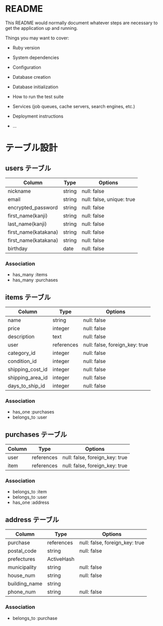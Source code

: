 # README

This README would normally document whatever steps are necessary to get the
application up and running.

Things you may want to cover:

* Ruby version

* System dependencies

* Configuration

* Database creation

* Database initialization

* How to run the test suite

* Services (job queues, cache servers, search engines, etc.)

* Deployment instructions

* ...

# テーブル設計

## users テーブル

| Column               | Type   | Options                   |
| -------------------- | ------ | ------------------------- |
| nickname             | string | null: false               |
| email                | string | null: false, unique: true |
| encrypted_password   | string | null: false               |
| first_name(kanji)    | string | null: false               |
| last_name(kanji)     | string | null: false               |
| first_name(katakana) | string | null: false               |
| first_name(katakana) | string | null: false               |
| birthday             | date   | null: false               |

### Association

- has_many :items
- has_many :purchases

## items テーブル

| Column           | Type          | Options                        |
| ---------------- | ------------- | ------------------------------ |
| name             | string        | null: false                    |
| price            | integer       | null: false                    |
| description      | text          | null: false                    |
| user             | references    | null: false, foreign_key: true |
| category_id      | integer       | null: false                    |
| condition_id     | integer       | null: false                    |
| shipping_cost_id | integer       | null: false                    |
| shipping_area_id | integer       | null: false                    |
| days_to_ship_id  | integer       | null: false                    |

### Association

- has_one      :purchases
- belongs_to    :user

## purchases テーブル

| Column      | Type       | Options                        |
| ----------- | ---------- | ------------------------------ |
| user        | references | null: false, foreign_key: true |
| item        | references | null: false, foreign_key: true |

### Association

- belongs_to :item
- belongs_to :user
- has_one    :address

## address テーブル

| Column        | Type       | Options                        |
| ------------- | ---------- | ------------------------------ |
| purchase      | references | null: false, foreign_key: true |
| postal_code   | string     | null: false                    |
| prefectures   | ActiveHash |                                |
| municipality  | string     | null: false                    |
| house_num     | string     | null: false                    |
| building_name | string     |                                |
| phone_num     | string    | null: false                    |

### Association

- belongs_to :purchase

